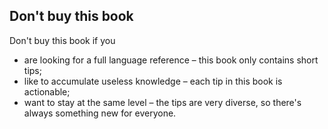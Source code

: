 ## Don't buy this book

Don't buy this book if you

 - are looking for a full language reference – this book only contains short tips;
 - like to accumulate useless knowledge – each tip in this book is actionable;
 - want to stay at the same level – the tips are very diverse, so there's always something new for everyone.
